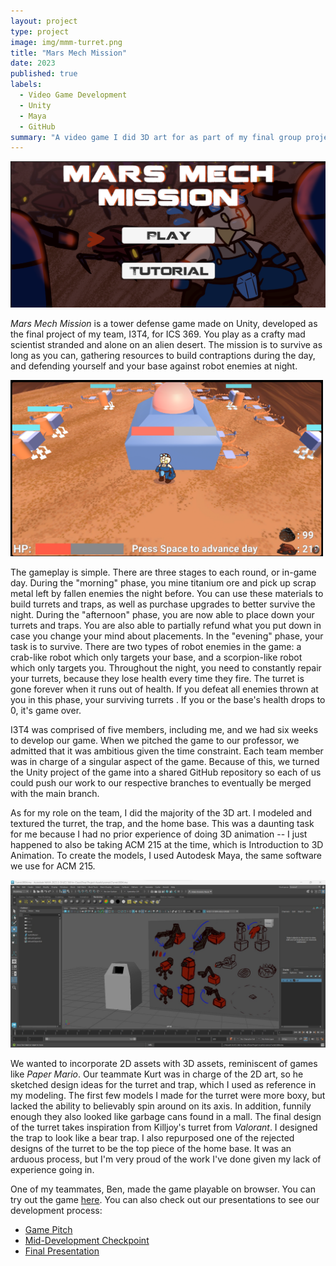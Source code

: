 ```yaml
---
layout: project
type: project
image: img/mmm-turret.png
title: "Mars Mech Mission"
date: 2023
published: true
labels:
  - Video Game Development
  - Unity
  - Maya
  - GitHub
summary: "A video game I did 3D art for as part of my final group project in ICS 369."
---
```


<div class="text-center">
    <img class="pb-3" src="../img/mmm-title-screen.png" alt="Mars Mech Mission title screen">
</div>

_Mars Mech Mission_ is a tower defense game made on Unity, developed as the final project of my team, I3T4, for ICS 369. You play as a crafty mad scientist stranded and alone on an alien desert. The mission is to survive as long as you can, gathering resources to build contraptions during the day, and defending yourself and your base against robot enemies at night. 

<img src="../img/mmm-in-game.png" class="float-start pe-4" width="500px" alt="Mars Mech Mission gameplay screenshot">

The gameplay is simple. There are three stages to each round, or in-game day. During the "morning" phase, you mine titanium ore and pick up scrap metal left by fallen enemies the night before. You can use these materials to build turrets and traps, as well as purchase upgrades to better survive the night. During the "afternoon" phase, you are now able to place down your turrets and traps. You are also able to partially refund what you put down in case you change your mind about placements. In the "evening" phase, your task is to survive. There are two types of robot enemies in the game: a crab-like robot which only targets your base, and a scorpion-like robot which only targets you. Throughout the night, you need to constantly repair your turrets, because they lose health every time they fire. The turret is gone forever when it runs out of health. If you defeat all enemies thrown at you in this phase, your surviving turrets . If you or the base's health drops to 0, it's game over.

I3T4 was comprised of five members, including me, and we had six weeks to develop our game. When we pitched the game to our professor, we admitted that it was ambitious given the time constraint. Each team member was in charge of a singular aspect of the game. Because of this, we turned the Unity project of the game into a shared GitHub repository so each of us could push our work to our respective branches to eventually be merged with the main branch. 

As for my role on the team, I did the majority of the 3D art. I modeled and textured the turret, the trap, and the home base. This was a daunting task for me because I had no prior experience of doing 3D animation -- I just happened to also be taking ACM 215 at the time, which is Introduction to 3D Animation. To create the models, I used Autodesk Maya, the same software we use for ACM 215.

<img src="../img/mmm-maya-screenshot.jpg" class="float-end px-4" width="600px" alt="Maya interface with Mars Mech Mission turret model">

We wanted to incorporate 2D assets with 3D assets, reminiscent of games like _Paper Mario_. Our teammate Kurt was in charge of the 2D art, so he sketched design ideas for the turret and trap, which I used as reference in my modeling. The first few models I made for the turret were more boxy, but lacked the ability to believably spin around on its axis. In addition, funnily enough they also looked like garbage cans found in a mall. The final design of the turret takes inspiration from Killjoy's turret from _Valorant_. I designed the trap to look like a bear trap. I also repurposed one of the rejected designs of the turret to be the top piece of the home base. It was an arduous process, but I'm very proud of the work I've done given my lack of experience going in.

One of my teammates, Ben, made the game playable on browser. You can try out the game [here](https://bencatcraw.itch.io/mmm). You can also check out our presentations to see our development process:
- [Game Pitch](https://docs.google.com/presentation/d/1EuSpYwfkZwH5JoPc1cNMVdqTgxxFuLCc1RARd1zp3IM/edit?usp=sharing)
- [Mid-Development Checkpoint](https://docs.google.com/presentation/d/1FVCtFYaMojFh3iPsoLDMwcpRKAXwvjKjtFYo3nWko-g/edit?usp=sharing)
- [Final Presentation](https://docs.google.com/presentation/d/1e8Ov8tu0IcHB7yIpXBsmQmS3V-phJp3_TMtDfx4XpGA/edit?usp=sharing)
